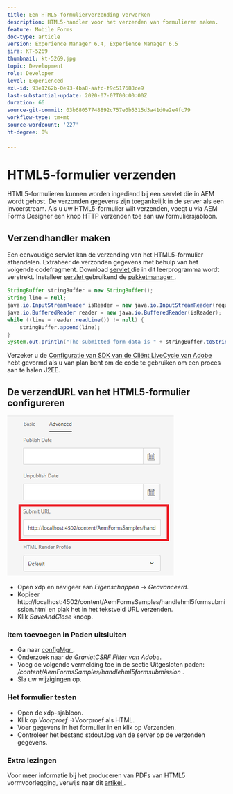 ```yaml
---
title: Een HTML5-formulierverzending verwerken
description: HTML5-handler voor het verzenden van formulieren maken.
feature: Mobile Forms
doc-type: article
version: Experience Manager 6.4, Experience Manager 6.5
jira: KT-5269
thumbnail: kt-5269.jpg
topic: Development
role: Developer
level: Experienced
exl-id: 93e1262b-0e93-4ba8-aafc-f9c517688ce9
last-substantial-update: 2020-07-07T00:00:00Z
duration: 66
source-git-commit: 03b68057748892c757e0b5315d3a41d0a2e4fc79
workflow-type: tm+mt
source-wordcount: '227'
ht-degree: 0%

---
```



# HTML5-formulier verzenden

HTML5-formulieren kunnen worden ingediend bij een servlet die in AEM wordt gehost. De verzonden gegevens zijn toegankelijk in de server als een invoerstream. Als u uw HTML5-formulier wilt verzenden, voegt u via AEM Forms Designer een knop HTTP verzenden toe aan uw formuliersjabloon.

## Verzendhandler maken

Een eenvoudige servlet kan de verzending van het HTML5-formulier afhandelen. Extraheer de verzonden gegevens met behulp van het volgende codefragment. Download [ servlet ](assets/html5-submit-handler.zip) die in dit leerprogramma wordt verstrekt. Installeer [ servlet ](assets/html5-submit-handler.zip) gebruikend de [ pakketmanager ](http://localhost:4502/crx/packmgr/index.jsp).

```java
StringBuffer stringBuffer = new StringBuffer();
String line = null;
java.io.InputStreamReader isReader = new java.io.InputStreamReader(request.getInputStream(), "UTF-8");
java.io.BufferedReader reader = new java.io.BufferedReader(isReader);
while ((line = reader.readLine()) != null) {
    stringBuffer.append(line);
}
System.out.println("The submitted form data is " + stringBuffer.toString());
```

Verzeker u de [ Configuratie van SDK van de Cliënt LiveCycle van Adobe ](https://helpx.adobe.com/aem-forms/6/submit-form-data-livecycle-process.html) hebt gevormd als u van plan bent om de code te gebruiken om een proces aan te halen J2EE.

## De verzendURL van het HTML5-formulier configureren

![ voorlegt URL ](assets/submit-url.PNG)

- Open xdp en navigeer aan _Eigenschappen_ -> _Geavanceerd_.
- Kopieer http://localhost:4502/content/AemFormsSamples/handlehml5formsubmission.html en plak het in het tekstveld URL verzenden.
- Klik _SaveAndClose_ knoop.

### Item toevoegen in Paden uitsluiten

- Ga naar [ configMgr ](http://localhost:4502/system/console/configMgr).
- Onderzoek naar _de GranietCSRF Filter van Adobe_.
- Voeg de volgende vermelding toe in de sectie Uitgesloten paden: _/content/AemFormsSamples/handlehml5formsubmission_ .
- Sla uw wijzigingen op.

### Het formulier testen

- Open de xdp-sjabloon.
- Klik op _Voorproef_ ->Voorproef als HTML.
- Voer gegevens in het formulier in en klik op Verzenden.
- Controleer het bestand stdout.log van de server op de verzonden gegevens.

### Extra lezingen

Voor meer informatie bij het produceren van PDFs van HTML5 vormvoorlegging, verwijs naar dit [ artikel ](https://experienceleague.adobe.com/docs/experience-manager-learn/forms/document-services/generate-pdf-from-mobile-form-submission-article.html).


